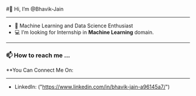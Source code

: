 #👋 Hi, I’m @Bhavik-Jain
********

- 👀 Machine Learning and Data Science Enthusiast
- 💻 I’m looking for Internship in **Machine Learning** domain.
***********
### 📫 How to reach me ...
**You Can Connect Me On:
************
- LinkedIn: ("https://www.linkedin.com/in/bhavik-jain-a96145a7/")
